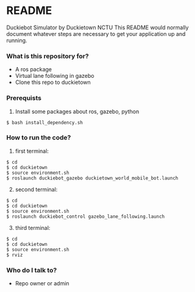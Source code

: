# README #

Duckiebot Simulator by Duckietown NCTU
This README would normally document whatever steps are necessary to get your application up and running.

### What is this repository for? ###

* A ros package
* Virtual lane following in gazebo
* Clone this repo to duckietown 
### Prerequists
1. Install some packages about ros, gazebo, python
```
$ bash install_dependency.sh
``` 
### How to run the code? ###

1. first terminal:
```
$ cd
$ cd duckietown
$ source environment.sh
$ roslaunch duckiebot_gazebo duckietown_world_mobile_bot.launch 
```
2. second terminal:
```
$ cd
$ cd duckietown
$ source environment.sh
$ roslaunch duckiebot_control gazebo_lane_following.launch
```
3. third terminal:
```
$ cd
$ cd duckietown
$ source environment.sh
$ rviz
```

### Who do I talk to? ###

* Repo owner or admin
